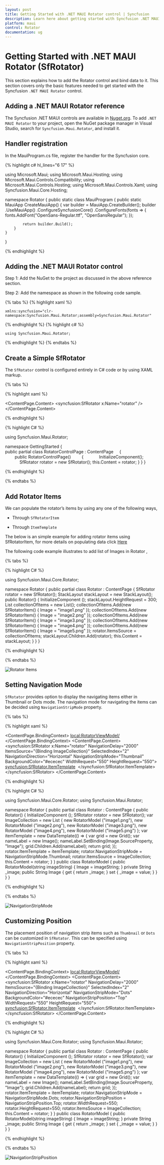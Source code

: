 ```yaml
---
layout: post
title: Getting Started with .NET MAUI Rotator control | Syncfusion
description: Learn here about getting started with Syncfusion .NET MAUI Rotator (SfRotator) control, its elements and more.
platform: maui 
control: Rotator
documentation: ug
---
```


# Getting Started with .NET MAUI Rotator (SfRotator)

This section explains how to add the Rotator control and bind data to it. This section covers only the basic features needed to get started with the Syncfusion `.NET MAUI Rotator` control.

## Adding a .NET MAUI Rotator reference

The Syncfusion .NET MAUI controls are available in [Nuget.org](https://www.nuget.org/). To add `.NET MAUI Rotator` to your project, open the NuGet package manager in Visual Studio, search for `Syncfusion.Maui.Rotator`, and install it.

## Handler registration 

In the MauiProgram.cs file, register the handler for the Syncfusion core.

{% highlight c# hl_lines="6 17" %}

using Microsoft.Maui;
using Microsoft.Maui.Hosting;
using Microsoft.Maui.Controls.Compatibility;
using Microsoft.Maui.Controls.Hosting;
using Microsoft.Maui.Controls.Xaml;
using Syncfusion.Maui.Core.Hosting;

namespace Rotator
{
    public static class MauiProgram
    {
        public static MauiApp CreateMauiApp()
        {
            var builder = MauiApp.CreateBuilder();
            builder
            .UseMauiApp<App>()
            .ConfigureSyncfusionCore()
            .ConfigureFonts(fonts =>
            {
                fonts.AddFont("OpenSans-Regular.ttf", "OpenSansRegular");
            });

            return builder.Build();
        }      
    }
}   

{% endhighlight %} 

## Adding the .NET MAUI Rotator control

Step 1: Add the NuGet to the project as discussed in the above reference section. 

Step 2: Add the namespace as shown in the following code sample.

{% tabs %}
{% highlight xaml %}

    xmlns:syncfusion="clr-namespace:Syncfusion.Maui.Rotator;assembly=Syncfusion.Maui.Rotator"

{% endhighlight %}
{% highlight c# %}

    using Syncfusion.Maui.Rotator;

{% endhighlight %}
{% endtabs %}


## Create a Simple SfRotator 

The `SfRotator` control is configured entirely in C# code or by using XAML markup.

{% tabs %}

{% highlight xaml %}

<?xml version="1.0" encoding="utf-8" ?>
<ContentPage xmlns="http://schemas.microsoft.com/dotnet/2021/maui"
            xmlns:x="http://schemas.microsoft.com/winfx/2009/xaml"
            xmlns:syncfusion="clr-namespace:Syncfusion.Maui.Rotator;assembly=Syncfusion.Maui.Rotator"
            xmlns:local="clr-namespace:Rotator"
            x:Class="GettingStarted.Rotator">
<ContentPage.Content>
<syncfusion:SfRotator x:Name="rotator" />	
</ContentPage.Content>
</ContentPage>
	
{% endhighlight %}

{% highlight C# %}		

using Syncfusion.Maui.Rotator;

namespace GettingStarted
{
public partial class RotatorControlPage : ContentPage
    {
        public RotatorControlPage()
        {
            InitializeComponent();
            SfRotator rotator = new SfRotator();
            this.Content = rotator;
        }
    }
}
        
{% endhighlight %}

{% endtabs %}


## Add Rotator Items

We can populate the rotator’s items by using any one of the following ways,

* Through `SfRotatorItem`

* Through `ItemTemplate`

The below is an simple example for adding rotator items using SfRotatorItem, for more details on populating data click [Here](https://help.syncfusion.com/maui/rotator/Populating-data)

The following code example illustrates to add list of Images in Rotator ,

{% tabs %}

{% highlight C# %}

using Syncfusion.Maui.Core.Rotator;

namespace Rotator
{
    public partial class Rotator : ContentPage
    {
        SfRotator rotator = new SfRotator();
        StackLayout stackLayout = new StackLayout();
        public Rotator()
        {
            InitializeComponent ();
            stackLayout.HeightRequest = 300;
            List<SfRotatorItem> collectionOfItems = new List<SfRotatorItem>();
            collectionOfItems.Add(new SfRotatorItem() { Image = "image1.png" });
            collectionOfItems.Add(new SfRotatorItem() { Image = "image2.png" });
            collectionOfItems.Add(new SfRotatorItem() { Image = "image3.png" });
            collectionOfItems.Add(new SfRotatorItem() { Image = "image4.png" });
            collectionOfItems.Add(new SfRotatorItem() { Image = "image5.png" });
            rotator.ItemsSource = collectionOfItems;
            stackLayout.Children.Add(rotator);
            this.Content = stackLayout;
        }
    }
}

{% endhighlight %}

{% endtabs %}

![Rotator Items](images/RotatorItems.png)
 
## Setting Navigation Mode

`SfRotator` provides option to display the navigating items either in Thumbnail or Dots mode. The navigation mode for navigating the items can be decided using `NavigationStripMode` property.

{% tabs %}

{% highlight xaml %}

<?xml version="1.0" encoding="utf-8" ?>
<ContentPage xmlns="http://schemas.microsoft.com/dotnet/2021/maui"
            xmlns:x="http://schemas.microsoft.com/winfx/2009/xaml"
            xmlns:syncfusion="clr-namespace:Syncfusion.Maui.Rotator;assembly=Syncfusion.Maui.Rotator"
            xmlns:local="clr-namespace:Rotator"
            x:Class="Rotator.Rotator">
    <ContentPage.BindingContext>
        <local:RotatorViewModel/>
    </ContentPage.BindingContext>
    <ContentPage.Content>
        <syncfusion:SfRotator x:Name="rotator" 
                        NavigationDelay="2000" 
                        ItemsSource="{Binding ImageCollection}" 
                        SelectedIndex="2"
                        NavigationDirection="Horizontal"
                        NavigationStripMode="Thumbnail" 
                        BackgroundColor="#ececec"
                        WidthRequest="550"
                        HeightRequest="550">
            <syncfusion:SfRotator.ItemTemplate>
                <DataTemplate>
                    <Image  Source="{Binding Image}"/>
                </DataTemplate>
            </syncfusion:SfRotator.ItemTemplate>
        </syncfusion:SfRotator>
    </ContentPage.Content>
</ContentPage>

{% endhighlight %}

{% highlight C# %}	

using Syncfusion.Maui.Core.Rotator;
using Syncfusion.Maui.Rotator;

namespace Rotator
{
    public partial class Rotator : ContentPage
    {
        public Rotator()
        {
            InitializeComponent ();
            SfRotator rotator = new SfRotator();
            var ImageCollection = new List<RotatorModel> {
            new RotatorModel ("image1.png"),
            new RotatorModel ("image2.png"),
            new RotatorModel ("image3.png"),
            new RotatorModel ("image4.png"),
            new RotatorModel ("image5.png")
            };
            var itemTemplate = new DataTemplate(() =>
            {
                var grid = new Grid();
                var nameLabel = new Image();
                nameLabel.SetBinding(Image.SourceProperty, "Image");
                grid.Children.Add(nameLabel);
                return grid;
            });
            rotator.ItemTemplate = itemTemplate;
            rotator.NavigationStripMode = NavigationStripMode.Thumbnail;
            rotator.ItemsSource = ImageCollection;
            this.Content = rotator;
        }
    }
    public class RotatorModel
    {
        public RotatorModel(string imageString)
        {
            Image = imageString;
        }
        private String _image;
        public String Image
        {
            get { return _image; }
            set { _image = value; }
        }
    }
}

{% endhighlight %}

{% endtabs %}

![NavigationStripMode](images/NavigationStripMode.png)

## Customizing Position

The placement position of navigation strip items such as `Thumbnail` or `Dots` can be customized in `SfRotator`. This can be specified using `NavigationStripPosition` property.   

{% tabs %}

{% highlight xaml %}

<?xml version="1.0" encoding="utf-8" ?>
<ContentPage xmlns="http://schemas.microsoft.com/dotnet/2021/maui"
            xmlns:x="http://schemas.microsoft.com/winfx/2009/xaml"
            xmlns:syncfusion="clr-namespace:Syncfusion.Maui.Rotator;assembly=Syncfusion.Maui.Rotator"
            xmlns:local="clr-namespace:Rotator"
            x:Class="Rotator.Rotator">
    <ContentPage.BindingContext>
        <local:RotatorViewModel/>
    </ContentPage.BindingContext>
    <ContentPage.Content>
        <syncfusion:SfRotator x:Name="rotator" 
                        NavigationDelay="2000" 
                        ItemsSource="{Binding ImageCollection}" 
                        SelectedIndex="2"
                        NavigationDirection="Horizontal"
                        NavigationStripMode="Dots" 
                        BackgroundColor="#ececec"
                        NavigationStripPosition="Top"
                        WidthRequest="550"
                        HeightRequest="550">
            <syncfusion:SfRotator.ItemTemplate>
                <DataTemplate>
                    <Image  Source="{Binding Image}"/>
                </DataTemplate>
            </syncfusion:SfRotator.ItemTemplate>
        </syncfusion:SfRotator>
    </ContentPage.Content>
</ContentPage>	

{% endhighlight %}

{% highlight C# %}	

using Syncfusion.Maui.Core.Rotator;
using Syncfusion.Maui.Rotator;

namespace Rotator
{
    public partial class Rotator : ContentPage
    {
        public Rotator()
        {
            InitializeComponent ();
            SfRotator rotator = new SfRotator();
            var ImageCollection = new List<RotatorModel> {
            new RotatorModel ("image1.png"),
            new RotatorModel ("image2.png"),
            new RotatorModel ("image3.png"),
            new RotatorModel ("image4.png"),
            new RotatorModel ("image5.png")
            };
            var itemTemplate = new DataTemplate(() =>
            {
                var grid = new Grid();
                var nameLabel = new Image();
                nameLabel.SetBinding(Image.SourceProperty, "Image");
                grid.Children.Add(nameLabel);
                return grid;
            });
            rotator.ItemTemplate = itemTemplate;
            rotator.NavigationStripMode = NavigationStripMode.Dots;
            rotator.NavigationStripPosition = NavigationStripPosition.Top;
            rotator.WidthRequest=550;
            rotator.HeightRequest=550;
            rotator.ItemsSource = ImageCollection;
            this.Content = rotator;
        }
    }
    public class RotatorModel
    {
        public RotatorModel(string imageString)
        {
            Image = imageString;
        }
        private String _image;
        public String Image
        {
            get { return _image; }
            set { _image = value; }
        }
    }
}
	
{% endhighlight %}

{% endtabs %}

![NavigationStripPosition](images/NavigationStripPosition.png)